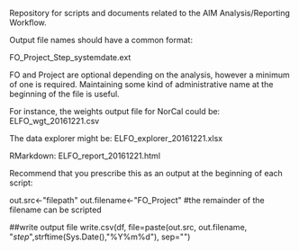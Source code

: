 Repository for scripts and documents related to the AIM Analysis/Reporting Workflow.

Output file names should have a common format:

FO_Project_Step_systemdate.ext 

FO and Project are optional depending on the analysis, however a minimum of one is required. Maintaining some kind of administrative name at the beginning of the file is useful. 

For instance, the weights output file for NorCal could be:
ELFO_wgt_20161221.csv

The data explorer might be: 
ELFO_explorer_20161221.xlsx

RMarkdown:
ELFO_report_20161221.html

Recommend that you prescribe this as an output at the beginning of each script:

out.src<-"filepath"
out.filename<-"FO_Project" #the remainder of the filename can be scripted

##write output file
write.csv(df, file=paste(out.src, out.filename, "_step_",strftime(Sys.Date(),"%Y%m%d"), sep="") 
